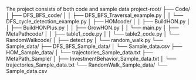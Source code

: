 The project consists of both code and sample data
project-root/
├── Code/ 
│ ├── DFS_BFS_code/
│ │ ├── DFS_BFS_Traversal_example.py
│ │ └── DFS_cycle_detection_example.py
│ ├── HOMcode/ 
│ │ ├── BuildHON.py
│ │ ├── BuildHONPlus.py
│ │ ├── GrowHON.py
│ │ └── main.py
│ ├── MetaPathcode/ 
│ │ ├── table1_code.py
│ │ └── table2_code.py
│ └── RandomWalkcode/ 
│ ├── detect.py
│ └── random_walk.py
└── Sample_data/ 
├── DFS_BFS_Sample_data/
│ └── Sample_data.csv
├── HOM_Sample_data/
│ └── trajectories_Sample_data.txt
├── MetaPath_Sample/
│ ├── InvestmentBehavior_Sample_data.txt
│ └── trajectories_Sample_data.txt
└── RandomWalk_Sample_data/
└── Sample_data.csv
